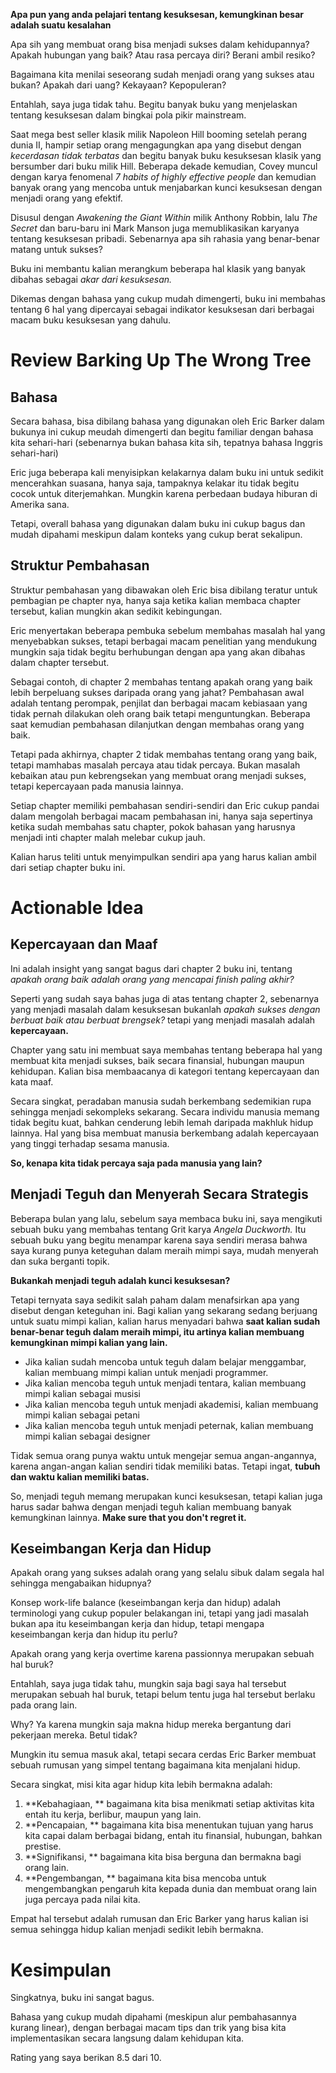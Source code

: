 **Apa pun yang anda pelajari tentang kesuksesan, kemungkinan besar adalah suatu kesalahan**

Apa sih yang membuat orang bisa menjadi sukses dalam kehidupannya? Apakah hubungan yang baik? Atau rasa percaya diri? Berani ambil resiko?

Bagaimana kita menilai seseorang sudah menjadi orang yang sukses atau bukan? Apakah dari uang? Kekayaan? Kepopuleran?

Entahlah, saya juga tidak tahu. Begitu banyak buku yang menjelaskan tentang kesuksesan dalam bingkai pola pikir mainstream. 

Saat mega best seller klasik milik Napoleon Hill booming setelah perang dunia II, hampir setiap orang mengagungkan apa yang disebut dengan *kecerdasan tidak terbatas* dan begitu banyak buku kesuksesan klasik yang bersumber dari buku milik Hill. Beberapa dekade kemudian, Covey muncul dengan karya fenomenal *7 habits of highly effective people* dan kemudian banyak orang yang mencoba untuk menjabarkan kunci kesuksesan dengan menjadi orang yang efektif.

Disusul dengan *Awakening the Giant Within* milik Anthony Robbin, lalu *The Secret* dan baru-baru ini Mark Manson juga memublikasikan karyanya tentang kesuksesan pribadi. Sebenarnya apa sih rahasia yang benar-benar matang untuk sukses?

Buku ini membantu kalian merangkum beberapa hal klasik yang banyak dibahas sebagai *akar dari kesuksesan.*

Dikemas dengan bahasa yang cukup mudah dimengerti, buku ini membahas tentang 6 hal yang dipercayai sebagai indikator kesuksesan dari berbagai macam buku kesuksesan yang dahulu.

# Review  Barking Up The Wrong Tree

## Bahasa

Secara bahasa, bisa dibilang bahasa yang digunakan oleh Eric Barker dalam bukunya ini cukup meudah dimengerti dan begitu familiar dengan bahasa kita sehari-hari (sebenarnya bukan bahasa kita sih, tepatnya bahasa Inggris sehari-hari)

Eric juga beberapa kali menyisipkan kelakarnya dalam buku ini untuk sedikit mencerahkan suasana, hanya saja, tampaknya kelakar itu tidak begitu cocok untuk diterjemahkan. Mungkin karena perbedaan budaya hiburan di Amerika sana.

Tetapi, overall bahasa yang digunakan dalam buku ini cukup bagus dan mudah dipahami meskipun dalam konteks yang cukup berat sekalipun.

## Struktur Pembahasan

Struktur pembahasan yang dibawakan oleh Eric bisa dibilang teratur untuk pembagian pe chapter nya, hanya saja ketika kalian membaca chapter tersebut, kalian mungkin akan sedikit kebingungan.

Eric menyertakan beberapa pembuka sebelum membahas masalah hal yang menyebabkan sukses, tetapi berbagai macam penelitian yang mendukung mungkin saja tidak begitu berhubungan dengan apa yang akan dibahas dalam chapter tersebut.

Sebagai contoh, di chapter 2 membahas tentang apakah orang yang baik lebih berpeluang sukses daripada orang yang jahat? Pembahasan awal adalah tentang perompak, penjilat dan berbagai macam kebiasaan yang tidak pernah dilakukan oleh orang baik tetapi menguntungkan. Beberapa saat kemudian pembahasan dilanjutkan dengan membahas orang yang baik.

Tetapi pada akhirnya, chapter 2 tidak membahas tentang orang yang baik, tetapi mamhabas masalah percaya atau tidak percaya. Bukan masalah kebaikan atau pun kebrengsekan yang membuat orang menjadi sukses, tetapi kepercayaan pada manusia lainnya.

Setiap chapter memiliki pembahasan sendiri-sendiri dan Eric cukup pandai dalam mengolah berbagai macam pembahasan ini, hanya saja sepertinya ketika sudah membahas satu chapter, pokok bahasan yang harusnya menjadi inti chapter malah melebar cukup jauh.

Kalian harus teliti untuk menyimpulkan sendiri apa yang harus kalian ambil dari setiap chapter buku ini.

# Actionable Idea

## Kepercayaan dan Maaf

Ini adalah insight yang sangat bagus dari chapter 2 buku ini, tentang *apakah orang baik adalah orang yang mencapai finish paling akhir?*

Seperti yang sudah saya bahas juga di atas tentang chapter 2, sebenarnya yang menjadi masalah dalam kesuksesan bukanlah *apakah sukses dengan berbuat baik atau berbuat brengsek?* tetapi yang menjadi masalah adalah **kepercayaan.**

Chapter yang satu ini membuat saya membahas tentang beberapa hal yang membuat kita menjadi sukses, baik secara finansial, hubungan maupun kehidupan. Kalian bisa membaacanya di kategori tentang kepercayaan dan kata maaf.

Secara singkat, peradaban manusia sudah berkembang sedemikian rupa sehingga menjadi sekompleks sekarang. Secara individu manusia memang tidak begitu kuat, bahkan cenderung lebih lemah daripada makhluk hidup lainnya. Hal yang bisa membuat manusia berkembang adalah kepercayaan yang tinggi terhadap sesama manusia.

**So, kenapa kita tidak percaya saja pada manusia yang lain?**

## Menjadi Teguh dan Menyerah Secara Strategis

Beberapa bulan yang lalu, sebelum saya membaca buku ini, saya mengikuti sebuah buku yang membahas tentang Grit karya *Angela Duckworth.* Itu sebuah buku yang begitu menampar karena saya sendiri merasa bahwa saya kurang punya keteguhan dalam meraih mimpi saya, mudah menyerah dan suka berganti topik.

**Bukankah menjadi teguh adalah kunci kesuksesan?**

Tetapi ternyata saya sedikit salah paham dalam menafsirkan apa yang disebut dengan keteguhan ini. Bagi kalian yang sekarang sedang berjuang untuk suatu mimpi kalian, kalian harus menyadari bahwa **saat kalian sudah benar-benar teguh dalam meraih mimpi, itu artinya kalian membuang kemungkinan mimpi kalian yang lain.**

* Jika kalian sudah mencoba untuk teguh dalam belajar menggambar, kalian membuang mimpi kalian untuk menjadi programmer.
* Jika kalian mencoba teguh untuk menjadi tentara, kalian membuang mimpi kalian sebagai musisi
* Jika kalian mencoba teguh untuk menjadi akademisi, kalian membuang mimpi kalian sebagai petani
* Jika kalian mencoba teguh untuk menjadi peternak, kalian membuang mimpi kalian sebagai designer

Tidak semua orang punya waktu untuk mengejar semua angan-angannya, karena angan-angan kalian sendiri tidak memiliki batas. Tetapi ingat, **tubuh dan waktu kalian memiliki batas.**

So, menjadi teguh memang merupakan kunci kesuksesan, tetapi kalian juga harus sadar bahwa dengan menjadi teguh kalian membuang banyak kemungkinan lainnya. **Make sure that you don't regret it.**

## Keseimbangan Kerja dan Hidup

Apakah orang yang sukses adalah orang yang selalu sibuk dalam segala hal sehingga mengabaikan hidupnya?

Konsep work-life balance (keseimbangan kerja dan hidup) adalah terminologi yang cukup populer belakangan ini, tetapi yang jadi masalah bukan apa itu keseimbangan kerja dan hidup, tetapi mengapa keseimbangan kerja dan hidup itu perlu?

Apakah orang yang kerja overtime karena passionnya merupakan sebuah hal buruk?

Entahlah, saya juga tidak tahu, mungkin saja bagi saya hal tersebut merupakan sebuah hal buruk, tetapi belum tentu juga hal tersebut berlaku pada orang lain.

Why? Ya karena mungkin saja makna hidup mereka bergantung dari pekerjaan mereka. Betul tidak?

Mungkin itu semua masuk akal, tetapi secara cerdas Eric Barker membuat sebuah rumusan yang simpel tentang bagaimana kita menjalani hidup.

Secara singkat, misi kita agar hidup kita lebih bermakna adalah:

1. **Kebahagiaan, ** bagaimana kita bisa menikmati setiap aktivitas kita entah itu kerja, berlibur, maupun yang lain.
2. **Pencapaian, ** bagaimana kita bisa menentukan tujuan yang harus kita capai dalam berbagai bidang, entah itu finansial, hubungan, bahkan prestise.
3. **Signifikansi, ** bagaimana kita bisa berguna dan bermakna bagi orang lain.
4. **Pengembangan, ** bagaimana kita bisa mencoba untuk mengembangkan pengaruh kita kepada dunia dan membuat orang lain juga percaya pada nilai kita.

Empat hal tersebut adalah rumusan dan Eric Barker yang harus kalian isi semua sehingga hidup kalian menjadi sedikit lebih bermakna.

# Kesimpulan

Singkatnya, buku ini sangat bagus.

Bahasa yang cukup mudah dipahami (meskipun alur pembahasannya kurang linear), dengan berbagai macam tips dan trik yang bisa kita implementasikan secara langsung dalam kehidupan kita.

Rating yang saya berikan 8.5 dari 10.

